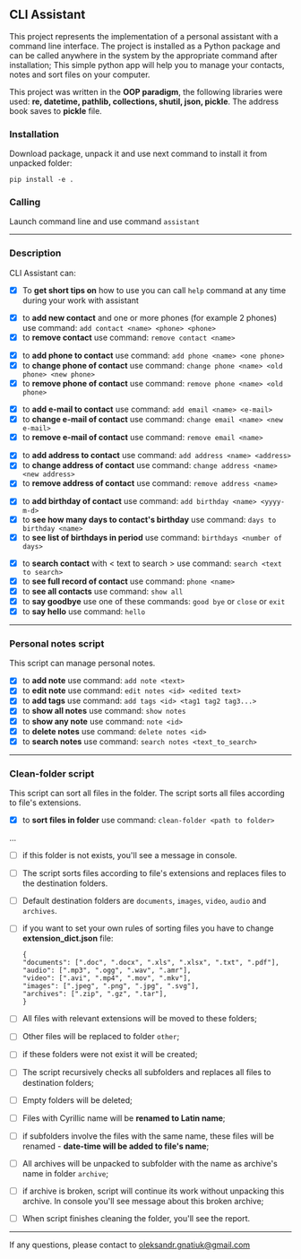 ## CLI Assistant
This project represents the implementation of a personal assistant with a command line interface. 
The project is installed as a Python package and can be called anywhere in the system by the appropriate command after installation; 
This simple python app will help you to manage your contacts, notes and sort files on your computer. 

This project was written in the **OOP paradigm**, the following libraries were used: **re, datetime, pathlib, collections, shutil, json, pickle**.
The address book saves to **pickle** file.


### Installation

Download package, unpack it and use next command to install it from unpacked folder:

```bush
pip install -e .
```

### Calling

Launch command line and use command `assistant`

___

### Description

CLI Assistant can:

- [x] To __get short tips on__ how to use you can call `help` command at any time during your work with assistant

<p>

- [x] to __add new contact__ and one or more phones (for example 2 phones) use command: `add contact <name> <phone> <phone>`
- [x] to __remove contact__ use command: `remove contact <name>`

<p>

- [x] to __add phone to contact__ use command: `add phone <name> <one phone>`
- [x] to __change phone of contact__ use command: `change phone <name> <old phone> <new phone>`
- [x] to __remove phone of contact__ use command: `remove phone <name> <old phone>`

<p>

- [x] to __add e-mail to contact__ use command: `add email <name> <e-mail>`
- [x] to __change e-mail of contact__ use command: `change email <name> <new e-mail>`
- [x] to __remove e-mail of contact__ use command: `remove email <name>`

<p>

- [x] to __add address to contact__ use command: `add address <name> <address>`
- [x] to __change address of contact__ use command: `change address <name> <new address>`
- [x] to __remove address of contact__ use command: `remove address <name>`

<p>

- [x] to __add birthday of contact__ use command: `add birthday <name> <yyyy-m-d>`
- [x] to __see how many days to contact's birthday__ use command: `days to birthday <name>`
- [x] to __see list of birthdays in period__ use command: `birthdays <number of days>`

<p>

- [x] to __search contact__ with < text to search > use command: `search <text to search>`
- [x] to __see full record of contact__ use command: `phone <name>`
- [x] to __see all contacts__ use command: `show all`
- [x] to __say goodbye__ use one of these commands: `good bye` or `close` or `exit`
- [x] to __say hello__ use command: `hello`

___

### Personal notes script

<p> This script can manage personal notes.</p>

- [x] to __add note__ use command:  `add note <text>`
- [x] to __edit note__ use command:  `edit notes <id> <edited text>`
- [x] to __add tags__ use command:  `add tags <id> <tag1 tag2 tag3...>`
- [x] to __show all notes__ use command: `show notes`
- [x] to __show any note__ use command: `note <id>`
- [x] to __delete notes__ use command: `delete notes <id>`
- [x] to __search notes__ use command: `search notes <text_to_search>`

___

### Clean-folder script

<p> This script can sort all files in the folder. The script sorts all files according to file's extensions.</p>

- [x] to __sort files in folder__ use command: `clean-folder <path to folder>`

...

- [ ] if this folder is not exists, you'll see a message in console.
- [ ] The script sorts files according to file's extensions and replaces files to the destination folders.
- [ ] Default destination folders are `documents`, `images`, `video`, `audio` and `archives`.
- [ ] if you want to set your own rules of sorting files you have to change **extension_dict.json** file:

  ```text
  {
  "documents": [".doc", ".docx", ".xls", ".xlsx", ".txt", ".pdf"],
  "audio": [".mp3", ".ogg", ".wav", ".amr"],
  "video": [".avi", ".mp4", ".mov", ".mkv"],
  "images": [".jpeg", ".png", ".jpg", ".svg"],
  "archives": [".zip", ".gz", ".tar"],
  }
  ```

- [ ] All files with relevant extensions will be moved to these folders;
- [ ] Other files will be replaced to folder `other`;
- [ ] if these folders were not exist it will be created;
- [ ] The script recursively checks all subfolders and replaces all files to destination folders;
- [ ] Empty folders will be deleted;
- [ ] Files with Cyrillic name will be **renamed to Latin name**;
- [ ] if subfolders involve the files with the same name, these files will be renamed - **date-time will be added to file's name**;
- [ ] All archives will be unpacked to subfolder with the name as archive's name in folder `archive`;
- [ ] if archive is broken, script will continue its work without unpacking this archive. In console you'll see message about this broken archive;
- [ ] When script finishes cleaning the folder, you'll see the report.

___


If any questions, please contact to oleksandr.gnatiuk@gmail.com
